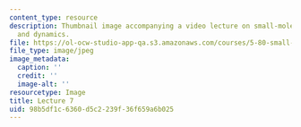 ```yaml
---
content_type: resource
description: Thumbnail image accompanying a video lecture on small-molecule spectroscopy
  and dynamics.
file: https://ol-ocw-studio-app-qa.s3.amazonaws.com/courses/5-80-small-molecule-spectroscopy-and-dynamics-fall-2008/98b5df1c6360d5c2239f36f659a6b025_mit5_80f08lec7_th.jpg
file_type: image/jpeg
image_metadata:
  caption: ''
  credit: ''
  image-alt: ''
resourcetype: Image
title: Lecture 7
uid: 98b5df1c-6360-d5c2-239f-36f659a6b025
---
```

